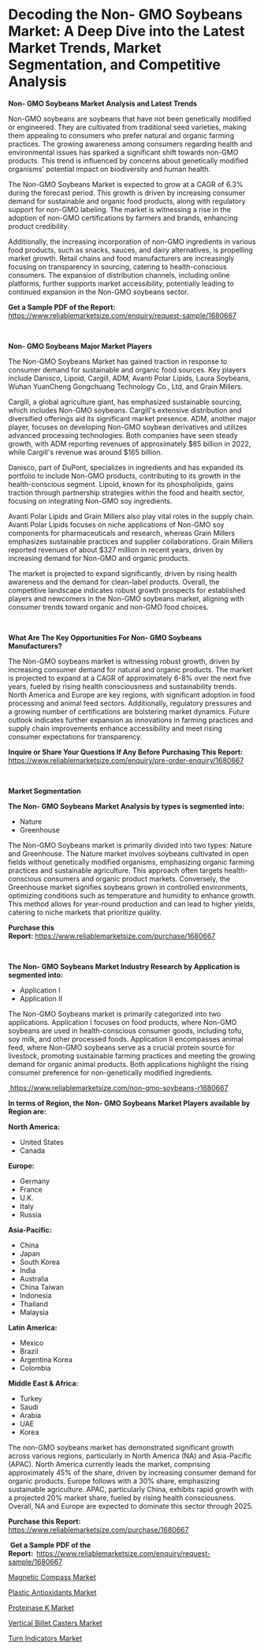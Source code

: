 <p><h1>Decoding the Non- GMO Soybeans Market: A Deep Dive into the Latest Market Trends, Market Segmentation, and Competitive Analysis</h1></p><p><strong>Non- GMO Soybeans Market Analysis and Latest Trends</strong></p>
<p><p>Non-GMO soybeans are soybeans that have not been genetically modified or engineered. They are cultivated from traditional seed varieties, making them appealing to consumers who prefer natural and organic farming practices. The growing awareness among consumers regarding health and environmental issues has sparked a significant shift towards non-GMO products. This trend is influenced by concerns about genetically modified organisms' potential impact on biodiversity and human health.</p><p>The Non-GMO Soybeans Market is expected to grow at a CAGR of 6.3% during the forecast period. This growth is driven by increasing consumer demand for sustainable and organic food products, along with regulatory support for non-GMO labeling. The market is witnessing a rise in the adoption of non-GMO certifications by farmers and brands, enhancing product credibility.</p><p>Additionally, the increasing incorporation of non-GMO ingredients in various food products, such as snacks, sauces, and dairy alternatives, is propelling market growth. Retail chains and food manufacturers are increasingly focusing on transparency in sourcing, catering to health-conscious consumers. The expansion of distribution channels, including online platforms, further supports market accessibility, potentially leading to continued expansion in the Non-GMO soybeans sector.</p></p>
<p><strong>Get a Sample PDF of the Report:&nbsp;</strong> <a href="https://www.reliablemarketsize.com/enquiry/request-sample/1680667?utm_campaign=1133&utm_medium=2&utm_source=Github&utm_content=ia&utm_term=16122024&utm_id=non-gmo-soybeans">https://www.reliablemarketsize.com/enquiry/request-sample/1680667</a></p>
<p>&nbsp;</p>
<p><strong>Non- GMO Soybeans Major Market Players</strong></p>
<p><p>The Non-GMO Soybeans Market has gained traction in response to consumer demand for sustainable and organic food sources. Key players include Danisco, Lipoid, Cargill, ADM, Avanti Polar Lipids, Laura Soybeans, Wuhan YuanCheng Gongchuang Technology Co., Ltd, and Grain Millers.</p><p>Cargill, a global agriculture giant, has emphasized sustainable sourcing, which includes Non-GMO soybeans. Cargill's extensive distribution and diversified offerings aid its significant market presence. ADM, another major player, focuses on developing Non-GMO soybean derivatives and utilizes advanced processing technologies. Both companies have seen steady growth, with ADM reporting revenues of approximately $85 billion in 2022, while Cargill's revenue was around $165 billion.</p><p>Danisco, part of DuPont, specializes in ingredients and has expanded its portfolio to include Non-GMO products, contributing to its growth in the health-conscious segment. Lipoid, known for its phospholipids, gains traction through partnership strategies within the food and health sector, focusing on integrating Non-GMO soy ingredients.</p><p>Avanti Polar Lipids and Grain Millers also play vital roles in the supply chain. Avanti Polar Lipids focuses on niche applications of Non-GMO soy components for pharmaceuticals and research, whereas Grain Millers emphasizes sustainable practices and supplier collaborations. Grain Millers reported revenues of about $327 million in recent years, driven by increasing demand for Non-GMO and organic products.</p><p>The market is projected to expand significantly, driven by rising health awareness and the demand for clean-label products. Overall, the competitive landscape indicates robust growth prospects for established players and newcomers in the Non-GMO soybeans market, aligning with consumer trends toward organic and non-GMO food choices.</p></p>
<p>&nbsp;</p>
<p><strong>What Are The Key Opportunities For Non- GMO Soybeans Manufacturers?</strong></p>
<p><p>The Non-GMO soybeans market is witnessing robust growth, driven by increasing consumer demand for natural and organic products. The market is projected to expand at a CAGR of approximately 6-8% over the next five years, fueled by rising health consciousness and sustainability trends. North America and Europe are key regions, with significant adoption in food processing and animal feed sectors. Additionally, regulatory pressures and a growing number of certifications are bolstering market dynamics. Future outlook indicates further expansion as innovations in farming practices and supply chain improvements enhance accessibility and meet rising consumer expectations for transparency.</p></p>
<p><strong>Inquire or Share Your Questions If Any Before Purchasing This Report:</strong> <a href="https://www.reliablemarketsize.com/enquiry/pre-order-enquiry/1680667?utm_campaign=1133&utm_medium=2&utm_source=Github&utm_content=ia&utm_term=16122024&utm_id=non-gmo-soybeans">https://www.reliablemarketsize.com/enquiry/pre-order-enquiry/1680667</a></p>
<p>&nbsp;</p>
<p><strong>Market Segmentation</strong></p>
<p><strong>The Non- GMO Soybeans Market Analysis by types is segmented into:</strong></p>
<p><ul><li>Nature</li><li>Greenhouse</li></ul></p>
<p><p>The Non-GMO Soybeans market is primarily divided into two types: Nature and Greenhouse. The Nature market involves soybeans cultivated in open fields without genetically modified organisms, emphasizing organic farming practices and sustainable agriculture. This approach often targets health-conscious consumers and organic product markets. Conversely, the Greenhouse market signifies soybeans grown in controlled environments, optimizing conditions such as temperature and humidity to enhance growth. This method allows for year-round production and can lead to higher yields, catering to niche markets that prioritize quality.</p></p>
<p><strong>Purchase this Report:&nbsp;</strong><a href="https://www.reliablemarketsize.com/purchase/1680667?utm_campaign=1133&utm_medium=2&utm_source=Github&utm_content=ia&utm_term=16122024&utm_id=non-gmo-soybeans">https://www.reliablemarketsize.com/purchase/1680667</a></p>
<p>&nbsp;</p>
<p><strong>The Non- GMO Soybeans Market Industry Research by Application is segmented into:</strong></p>
<p><ul><li>Application I</li><li>Application II</li></ul></p>
<p><p>The Non-GMO Soybeans market is primarily categorized into two applications. Application I focuses on food products, where Non-GMO soybeans are used in health-conscious consumer goods, including tofu, soy milk, and other processed foods. Application II encompasses animal feed, where Non-GMO soybeans serve as a crucial protein source for livestock, promoting sustainable farming practices and meeting the growing demand for organic animal products. Both applications highlight the rising consumer preference for non-genetically modified ingredients.</p></p>
<p><a href="https://www.reliablemarketsize.com/non-gmo-soybeans-r1680667?utm_campaign=1133&utm_medium=2&utm_source=Github&utm_content=ia&utm_term=16122024&utm_id=non-gmo-soybeans">&nbsp;https://www.reliablemarketsize.com/non-gmo-soybeans-r1680667</a></p>
<p><strong>In terms of Region, the Non- GMO Soybeans Market Players available by Region are:</strong></p>
<p>
    <p> <strong> North America: </strong>
        <ul>
            <li>United States</li>
            <li>Canada</li>
        </ul>
        </p> 
    <p> <strong> Europe: </strong>
        <ul>
            <li>Germany</li>
            <li>France</li>
            <li>U.K.</li>
            <li>Italy</li>
            <li>Russia</li>
        </ul>
        </p> 
    <p> <strong> Asia-Pacific: </strong>
        <ul>
            <li>China</li>
            <li>Japan</li>
            <li>South Korea</li>
            <li>India</li>
            <li>Australia</li>
            <li>China Taiwan</li>
            <li>Indonesia</li>
            <li>Thailand</li>
            <li>Malaysia</li>
        </ul>
        </p> 
    <p> <strong> Latin America: </strong>
        <ul>
            <li>Mexico</li>
            <li>Brazil</li>
            <li>Argentina Korea</li>
            <li>Colombia</li>
        </ul>
        </p> 
    <p> <strong> Middle East & Africa: </strong>
        <ul>
            <li>Turkey</li>
            <li>Saudi</li>
            <li>Arabia</li>
            <li>UAE</li>
            <li>Korea</li>
        </ul>
    </p>
    </p>
<p><p>The non-GMO soybeans market has demonstrated significant growth across various regions, particularly in North America (NA) and Asia-Pacific (APAC). North America currently leads the market, comprising approximately 45% of the share, driven by increasing consumer demand for organic products. Europe follows with a 30% share, emphasizing sustainable agriculture. APAC, particularly China, exhibits rapid growth with a projected 20% market share, fueled by rising health consciousness. Overall, NA and Europe are expected to dominate this sector through 2025.</p></p>
<p><strong>Purchase this Report: </strong><a href="https://www.reliablemarketsize.com/purchase/1680667?utm_campaign=1133&utm_medium=2&utm_source=Github&utm_content=ia&utm_term=16122024&utm_id=non-gmo-soybeans">https://www.reliablemarketsize.com/purchase/1680667</a></p>
<p>&nbsp;<strong>Get a Sample PDF of the Report:&nbsp;&nbsp;</strong><a href="https://www.reliablemarketsize.com/enquiry/request-sample/1680667?utm_campaign=1133&utm_medium=2&utm_source=Github&utm_content=ia&utm_term=16122024&utm_id=non-gmo-soybeans">https://www.reliablemarketsize.com/enquiry/request-sample/1680667</a></p>
<p><strong></strong></p>
<p><p><a href="https://www.linkedin.com/pulse/understanding-supply-demand-dynamics-insights-from-magnetic-jh4me?utm_campaign=1133&utm_medium=2&utm_source=Github&utm_content=ia&utm_term=16122024&utm_id=non-gmo-soybeans">Magnetic Compass Market</a></p><p><a href="https://www.linkedin.com/pulse/lucrative-growth-plastic-antioxidants-market-forecasted-wla3e?utm_campaign=1133&utm_medium=2&utm_source=Github&utm_content=ia&utm_term=16122024&utm_id=non-gmo-soybeans">Plastic Antioxidants Market</a></p><p><a href="https://www.linkedin.com/pulse/proteinase-k-market-analysis-report-2024-2031-key-insights-zwaxe?utm_campaign=1133&utm_medium=2&utm_source=Github&utm_content=ia&utm_term=16122024&utm_id=non-gmo-soybeans">Proteinase K Market</a></p><p><a href="https://github.com/WillieWoodard/Market-Research-Report-List-7/blob/main/vertical-billet-casters-market.md?utm_campaign=1133&utm_medium=2&utm_source=Github&utm_content=ia&utm_term=16122024&utm_id=non-gmo-soybeans">Vertical Billet Casters Market</a></p><p><a href="https://www.linkedin.com/pulse/turn-indicators-market-size-set-grow-rapidly-over-forecast-he2me?utm_campaign=1133&utm_medium=2&utm_source=Github&utm_content=ia&utm_term=16122024&utm_id=non-gmo-soybeans">Turn Indicators Market</a></p></p>